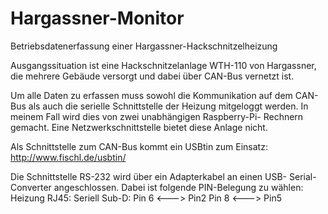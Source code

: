Hargassner-Monitor
==================

Betriebsdatenerfassung einer Hargassner-Hackschnitzelheizung


Ausgangssituation ist eine Hackschnitzelanlage WTH-110 von Hargassner, 
die mehrere Gebäude versorgt und dabei über CAN-Bus vernetzt ist.

Um alle Daten zu erfassen muss sowohl die Kommunikation auf dem 
CAN-Bus als auch die serielle Schnittstelle der Heizung mitgeloggt 
werden. In meinem Fall wird dies von zwei unabhängigen Raspberry-Pi-
Rechnern gemacht. Eine Netzwerkschnittstelle bietet diese Anlage nicht.


Als Schnittstelle zum CAN-Bus kommt ein USBtin zum Einsatz:
  http://www.fischl.de/usbtin/

Die Schnittstelle RS-232 wird über ein Adapterkabel an einen USB-
Serial-Converter angeschlossen. Dabei ist folgende PIN-Belegung zu 
wählen:
  Heizung RJ45:      Seriell Sub-D:
         Pin 6 <---> Pin2
         Pin 8 <---> Pin5  



